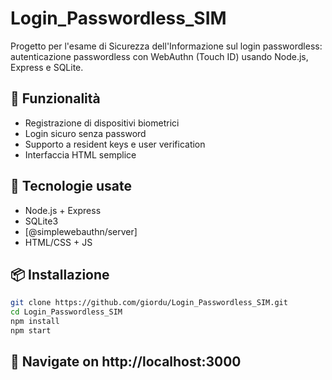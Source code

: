 # Login_Passwordless_SIM
Progetto per l'esame di Sicurezza dell'Informazione sul login passwordless: autenticazione passwordless con WebAuthn (Touch ID) usando Node.js, Express e SQLite.

## 🔐 Funzionalità

- Registrazione di dispositivi biometrici
- Login sicuro senza password
- Supporto a resident keys e user verification
- Interfaccia HTML semplice

## 🚀 Tecnologie usate

- Node.js + Express
- SQLite3
- [@simplewebauthn/server]
- HTML/CSS + JS

## 📦 Installazione

```bash
git clone https://github.com/giordu/Login_Passwordless_SIM.git
cd Login_Passwordless_SIM
npm install
npm start
```
## 🚗 Navigate on http://localhost:3000
